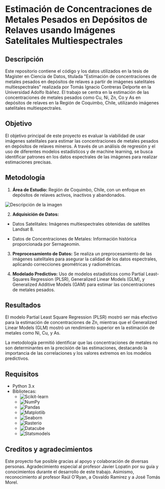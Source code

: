 # Estimación de Concentraciones de Metales Pesados en Depósitos de Relaves usando Imágenes Satelitales Multiespectrales

## Descripción
Este repositorio contiene el código y los datos utilizados en la tesis de Magíster en Ciencia de Datos, titulada "Estimación de concentraciones de metales pesados en depósitos de relaves a partir de imágenes satelitales multiespectrales" realizada por Tomás Ignacio Contreras Delporte en la Universidad Adolfo Ibáñez. El trabajo se centra en la estimación de las concentraciones de metales pesados como Cu, Ni, Zn, Co y As en depósitos de relaves en la Región de Coquimbo, Chile, utilizando imágenes satelitales multiespectrales.

## Objetivo
El objetivo principal de este proyecto es evaluar la viabilidad de usar imágenes satelitales para estimar las concentraciones de metales pesados en depósitos de relaves mineros. A través de un análisis de regresión y el uso de diferentes modelos estadísticos y de machine learning, se busca identificar patrones en los datos espectrales de las imágenes para realizar estimaciones precisas.

## Metodología
1) **Área de Estudio:** Región de Coquimbo, Chile, con un enfoque en depósitos de relaves activos, inactivos y abandonados.

![Descripción de la imagen](URL_o_ruta_local_de_la_imagen)

2) **Adquisición de Datos:**

  - Datos Satelitales: Imágenes multiespectrales obtenidas de satélites Landsat 8.

  - Datos de Concentraciones de Metales: Información histórica proporcionada por Sernageomin.

3) **Preprocesamiento de Datos:** Se realiza un preprocesamiento de las imágenes satelitales para asegurar la calidad de los datos espectrales, aplicando correcciones geométricas y radiométricas.

4) **Modelado Predictivo:** Uso de modelos estadísticos como Partial Least-Squares Regression (PLSR), Generalized Linear Models (GLM), y Generalized Additive Models (GAM) para estimar las concentraciones de metales pesados.

## Resultados
El modelo Partial Least Square Regression (PLSR) mostró ser más efectivo para la estimación de concentraciones de Zn, mientras que el Generalized Linear Models (GLM) mostró un rendimiento superior en la estimación de metales como Ni, Cu, y As.

La metodología permitió identificar que las concentraciones de metales no son determinantes en la precisión de las estimaciones, destacando la importancia de las correlaciones y los valores extremos en los modelos predictivos.

## Requisitos
- Python 3.x
- Bibliotecas:
  - ![Scikit-learn](https://img.shields.io/badge/scikit--learn-F7931E?style=for-the-badge&logo=scikitlearn&logoColor=white)
  - ![NumPy](https://img.shields.io/badge/NumPy-013243?style=for-the-badge&logo=numpy&logoColor=white)
  - ![Pandas](https://img.shields.io/badge/Pandas-150458?style=for-the-badge&logo=pandas&logoColor=white)
  - ![Matplotlib](https://img.shields.io/badge/Matplotlib-005C5C?style=for-the-badge&logo=matplotlib&logoColor=white)
  - ![Seaborn](https://img.shields.io/badge/Seaborn-1F77B4?style=for-the-badge&logo=seaborn&logoColor=white)
  - ![Rasterio](https://img.shields.io/badge/Rasterio-6F5F39?style=for-the-badge&logo=rasterio&logoColor=white)
  - ![Datacube](https://img.shields.io/badge/Datacube-133D30?style=for-the-badge&logo=datacube&logoColor=white)
  - ![Statsmodels](https://img.shields.io/badge/Statsmodels-1F77B4?style=for-the-badge&logo=statsmodels&logoColor=white)

## Creditos y agradecimientos
Este proyecto fue posible gracias al apoyo y colaboración de diversas personas. Agradecimiento especial al profesor Javier Lopatin por su guía y conocimientos durante el desarrollo de este trabajo. Asimismo, reconocimiento al profesor Raúl O'Ryan, a Osvaldo Ramirez y a José Tomás Morel.
